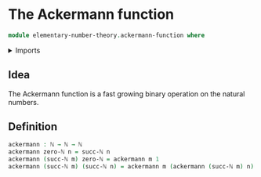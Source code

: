 # The Ackermann function

```agda
module elementary-number-theory.ackermann-function where
```

<details><summary>Imports</summary>

```agda
open import elementary-number-theory.natural-numbers
```

</details>

## Idea

The Ackermann function is a fast growing binary operation on the natural numbers.

## Definition

```agda
ackermann : ℕ → ℕ → ℕ
ackermann zero-ℕ n = succ-ℕ n
ackermann (succ-ℕ m) zero-ℕ = ackermann m 1
ackermann (succ-ℕ m) (succ-ℕ n) = ackermann m (ackermann (succ-ℕ m) n)
```
